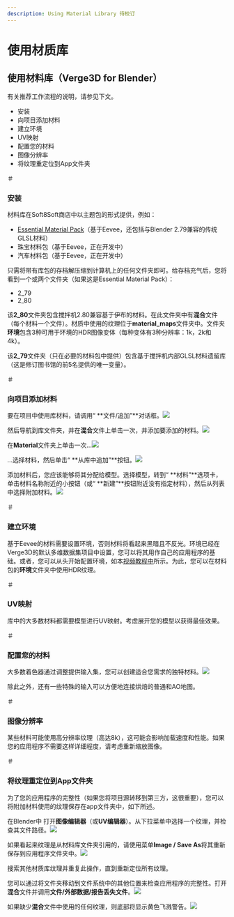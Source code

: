 ```yaml
---
description: Using Material Library 待校订
---
```


# 使用材质库

## 使用材料库（Verge3D for Blender）

有关推荐工作流程的说明，请参见下文。

* 安装
* 向项目添加材料
* 建立环境
* UV映射
* 配置您的材料
* 图像分辨率
* 将纹理重定位到App文件夹

＃

### 安装

材料库在Soft8Soft商店中以主题包的形式提供，例如：

* [Essential Material Pack](https://www.soft8soft.com/product/verge3d-blender-essential-material-pack/)（基于Eevee，还包括与Blender 2.79兼容的传统GLSL材料）
* 珠宝材料包（基于Eevee，正在开发中）
* 汽车材料包（基于Eevee，正在开发中）

只需将带有库包的存档解压缩到计算机上的任何文件夹即可。给存档充气后，您将看到一个或两个文件夹（如果这是Essential Material Pack）：

* 2\_79
* 2\_80

该**2\_80**文件夹包含搅拌机2.80兼容基于伊布的材料。在此文件夹中有**混合**文件（每个材料一个文件）。材质中使用的纹理位于**material\_maps**文件夹中。文件夹**环境**包含3种可用于环境的HDR图像变体（每种变体有3种分辨率：1k，2k和4k）。

该**2\_79**文件夹（只在必要的材料包中提供）包含基于搅拌机内部GLSL材料遗留库（这是修订图书馆的前5名提供的唯一变量）。

＃

### 向项目添加材料

要在项目中使用库材料，请调用“ **文件/追加”**对话框。![](https://www.soft8soft.com/docs/files/mat-library-blender/append-material.jpg)

然后导航到库文件夹，并在**混合**文件上单击一次，并添加要添加的材料。![](https://www.soft8soft.com/docs/files/mat-library-blender/append-material2.jpg)

在**Material**文件夹上单击一次...![](https://www.soft8soft.com/docs/files/mat-library-blender/append-material3.jpg)

...选择材料，然后单击“ **从库中追加”**按钮。![](https://www.soft8soft.com/docs/files/mat-library-blender/append-material4.jpg)

添加材料后，您应该能够将其分配给模型。选择模型，转到“ **材料”**选项卡，单击材料名称附近的小按钮（或“ **新建”**按钮附近没有指定材料），然后从列表中选择附加材料。![](https://www.soft8soft.com/docs/files/mat-library-blender/assign-material.jpg)

＃

### 建立环境

基于Eevee的材料需要设置环境，否则材料将看起来黑暗且不反光。环境已经在Verge3D的默认多维数据集项目中设置，您可以将其用作自己的应用程序的基础。或者，您可以从头开始配置环境，如本[视频教程中](https://www.youtube.com/watch?v=wQ0KH4bA3Uw&t=11m34s)所示。为此，您可以在材料包的**环境**文件夹中使用HDR纹理。

＃

### UV映射

库中的大多数材料都需要模型进行UV映射。考虑展开您的模型以获得最佳效果。

＃

### 配置您的材料

大多数着色器通过调整提供输入集，您可以创建适合您需求的独特材料。![](https://www.soft8soft.com/docs/files/mat-library-blender/material-settings.jpg)

除此之外，还有一些特殊的输入可以方便地连接烘焙的普通和AO地图。

＃

### 图像分辨率

某些材料可能使用高分辨率纹理（高达8k），这可能会影响加载速度和性能。如果您的应用程序不需要这样详细程度，请考虑重新缩放图像。

＃

### 将纹理重定位到App文件夹

为了您的应用程序的完整性（如果您将项目源转移到第三方，这很重要），您可以将附加材料使用的纹理保存在app文件夹中，如下所述。

在Blender中 打开**图像编辑器**（或**UV编辑器**）。从下拉菜单中选择一个纹理，并检查其文件路径。![](https://www.soft8soft.com/docs/files/mat-library-blender/texture-file-paths.jpg)

如果看起来纹理是从材料库文件夹引用的，请使用菜单**Image / Save As**将其重新保存到应用程序文件夹中。![](https://www.soft8soft.com/docs/files/mat-library-blender/texture-file-paths2.jpg)

搜索其他材质库纹理并重复此操作，直到重新定位所有纹理。

您可以通过将文件夹移动到文件系统中的其他位置来检查应用程序的完整性。打开**混合**文件并调用**文件/外部数据/报告丢失文件**。![](https://www.soft8soft.com/docs/files/mat-library-blender/texture-file-paths3.jpg)

如果缺少**混合**文件中使用的任何纹理，则底部将显示黄色飞溅警告。![](https://www.soft8soft.com/docs/files/mat-library-blender/texture-file-paths4.jpg)


